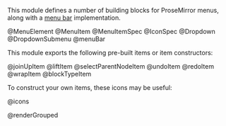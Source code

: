 This module defines a number of building blocks for ProseMirror menus,
along with a [menu bar](#menu.menuBar) implementation.

@MenuElement
@MenuItem
@MenuItemSpec
@IconSpec
@Dropdown
@DropdownSubmenu
@menuBar

This module exports the following pre-built items or item
constructors:

@joinUpItem
@liftItem
@selectParentNodeItem
@undoItem
@redoItem
@wrapItem
@blockTypeItem

To construct your own items, these icons may be useful:

@icons

@renderGrouped
